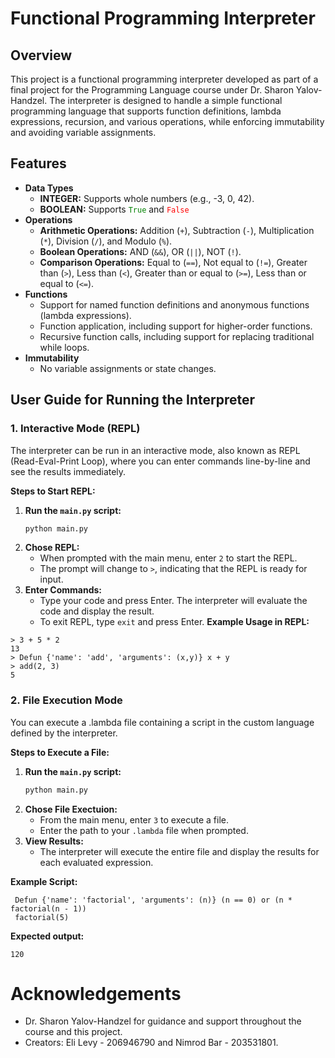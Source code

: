 # Functional Programming Interpreter

## Overview
This project is a functional programming interpreter developed as part of a final project for the Programming Language course under Dr. Sharon Yalov-Handzel. The interpreter is designed to handle a simple functional programming language that supports function definitions, lambda expressions, recursion, and various operations, while enforcing immutability and avoiding variable assignments.

## Features
* **Data Types**
  * **INTEGER:**  Supports whole numbers (e.g., -3, 0, 42).
  * **BOOLEAN:** Supports <span style="color: green;">`True`</span> and <span style="color: red;">`False`</span>
* **Operations**
   * **Arithmetic Operations:** Addition (`+`), Subtraction (`-`), Multiplication (`*`), Division (`/`), and Modulo (`%`).
   * **Boolean Operations:** AND (`&&`), OR (`||`), NOT (`!`).
   * **Comparison Operations:** Equal to (`==`), Not equal to (`!=`), Greater than (`>`), Less than (`<`), Greater than or equal to (`>=`), Less than or equal to (`<=`).
* **Functions**
  * Support for named function definitions and anonymous functions (lambda expressions).
  * Function application, including support for higher-order functions.
  * Recursive function calls, including support for replacing traditional while loops.
* **Immutability**
   * No variable assignments or state changes.

## User Guide for Running the Interpreter

### 1. Interactive Mode (REPL)
The interpreter can be run in an interactive mode, also known as REPL (Read-Eval-Print Loop), 
where you can enter commands line-by-line and see the results immediately.

 **Steps to Start REPL:**
1. **Run the `main.py` script:**
   ```bash
   python main.py
2. **Chose REPL:**
   * When prompted with the main menu, enter `2` to start the REPL.
   * The prompt will change to `>`, indicating that the REPL is ready for input.
3. **Enter Commands:**
   * Type your code and press Enter. The interpreter will evaluate the code and display the result.
   * To exit REPL, type `exit` and press Enter.
**Example Usage in REPL:**
  ```console
  > 3 + 5 * 2
  13
  > Defun {'name': 'add', 'arguments': (x,y)} x + y
  > add(2, 3)
  5
```
### 2. File Execution Mode
You can execute a .lambda file containing a script in the custom language defined by the interpreter.

**Steps to Execute a File:**
 1. **Run the `main.py` script:**
    ```bash
    python main.py
 2. **Chose File Exectuion:**
    * From the main menu, enter `3` to execute a file.
    * Enter the path to your `.lambda` file when prompted.
3. **View Results:**
    * The interpreter will execute the entire file and display the results for each evaluated expression.
 
**Example Script:**
 ```lambda
  Defun {'name': 'factorial', 'arguments': (n)} (n == 0) or (n * factorial(n - 1))
  factorial(5)
```
**Expected output:**
```console
120
```
# Acknowledgements
 * Dr. Sharon Yalov-Handzel for guidance and support throughout the course and this project.
 * Creators: Eli Levy - 206946790 and Nimrod Bar - 203531801.
